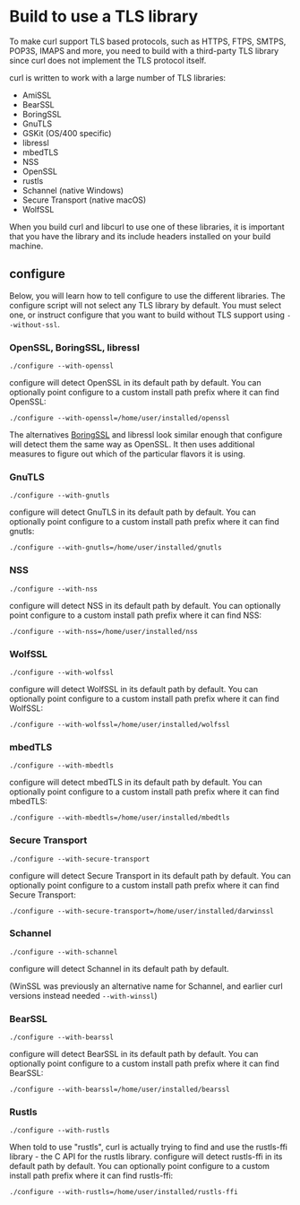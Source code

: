# Build to use a TLS library

To make curl support TLS based protocols, such as HTTPS, FTPS, SMTPS, POP3S,
IMAPS and more, you need to build with a third-party TLS library since curl
does not implement the TLS protocol itself.

curl is written to work with a large number of TLS libraries:

 - AmiSSL
 - BearSSL
 - BoringSSL
 - GnuTLS
 - GSKit (OS/400 specific)
 - libressl
 - mbedTLS
 - NSS
 - OpenSSL
 - rustls
 - Schannel (native Windows)
 - Secure Transport (native macOS)
 - WolfSSL

When you build curl and libcurl to use one of these libraries, it is important
that you have the library and its include headers installed on your build
machine.

## configure

Below, you will learn how to tell configure to use the different libraries.
The configure script will not select any TLS library by default. You must
select one, or instruct configure that you want to build without TLS support
using `--without-ssl`.

### OpenSSL, BoringSSL, libressl

    ./configure --with-openssl

configure will detect OpenSSL in its default path by default. You can
optionally point configure to a custom install path prefix where it can find
OpenSSL:

    ./configure --with-openssl=/home/user/installed/openssl

The alternatives [BoringSSL](boringssl.md) and libressl look similar
enough that configure will detect them the same way as OpenSSL. It then uses
additional measures to figure out which of the particular flavors it is using.

### GnuTLS

    ./configure --with-gnutls

configure will detect GnuTLS in its default path by default. You can
optionally point configure to a custom install path prefix where it can find
gnutls:

    ./configure --with-gnutls=/home/user/installed/gnutls

### NSS

    ./configure --with-nss

configure will detect NSS in its default path by default. You can optionally
point configure to a custom install path prefix where it can find NSS:

    ./configure --with-nss=/home/user/installed/nss

### WolfSSL

    ./configure --with-wolfssl

configure will detect WolfSSL in its default path by default. You can
optionally point configure to a custom install path prefix where it can find
WolfSSL:

    ./configure --with-wolfssl=/home/user/installed/wolfssl

### mbedTLS

    ./configure --with-mbedtls

configure will detect mbedTLS in its default path by default. You can
optionally point configure to a custom install path prefix where it can find
mbedTLS:

    ./configure --with-mbedtls=/home/user/installed/mbedtls

### Secure Transport

    ./configure --with-secure-transport

configure will detect Secure Transport in its default path by default. You can
optionally point configure to a custom install path prefix where it can find
Secure Transport:

    ./configure --with-secure-transport=/home/user/installed/darwinssl

### Schannel

    ./configure --with-schannel

configure will detect Schannel in its default path by default.

(WinSSL was previously an alternative name for Schannel, and earlier curl
versions instead needed `--with-winssl`)

### BearSSL

    ./configure --with-bearssl

configure will detect BearSSL in its default path by default. You can
optionally point configure to a custom install path prefix where it can find
BearSSL:

    ./configure --with-bearssl=/home/user/installed/bearssl

### Rustls

    ./configure --with-rustls

When told to use "rustls", curl is actually trying to find and use the
rustls-ffi library - the C API for the rustls library. configure will detect
rustls-ffi in its default path by default. You can optionally point configure
to a custom install path prefix where it can find rustls-ffi:

    ./configure --with-rustls=/home/user/installed/rustls-ffi
